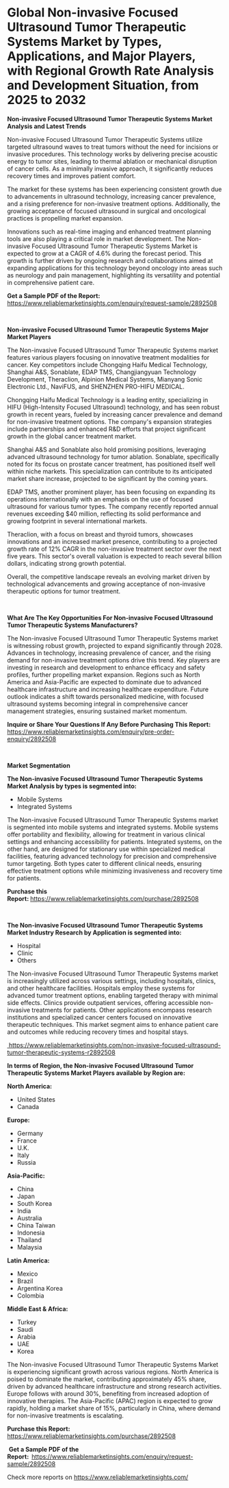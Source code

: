 <p><h1>Global Non-invasive Focused Ultrasound Tumor Therapeutic Systems Market by Types, Applications, and Major Players, with Regional Growth Rate Analysis and Development Situation, from 2025 to 2032</h1></p><p><strong>Non-invasive Focused Ultrasound Tumor Therapeutic Systems Market Analysis and Latest Trends</strong></p>
<p><p>Non-invasive Focused Ultrasound Tumor Therapeutic Systems utilize targeted ultrasound waves to treat tumors without the need for incisions or invasive procedures. This technology works by delivering precise acoustic energy to tumor sites, leading to thermal ablation or mechanical disruption of cancer cells. As a minimally invasive approach, it significantly reduces recovery times and improves patient comfort. </p><p>The market for these systems has been experiencing consistent growth due to advancements in ultrasound technology, increasing cancer prevalence, and a rising preference for non-invasive treatment options. Additionally, the growing acceptance of focused ultrasound in surgical and oncological practices is propelling market expansion. </p><p>Innovations such as real-time imaging and enhanced treatment planning tools are also playing a critical role in market development. The Non-invasive Focused Ultrasound Tumor Therapeutic Systems Market is expected to grow at a CAGR of 4.6% during the forecast period. This growth is further driven by ongoing research and collaborations aimed at expanding applications for this technology beyond oncology into areas such as neurology and pain management, highlighting its versatility and potential in comprehensive patient care.</p></p>
<p><strong>Get a Sample PDF of the Report:&nbsp;</strong> <a href="https://www.reliablemarketinsights.com/enquiry/request-sample/2892508?utm_campaign=2188&utm_medium=2&utm_source=Github&utm_content=ia&utm_term=15032025&utm_id=non-invasive-focused-ultrasound-tumor-therapeutic-systems">https://www.reliablemarketinsights.com/enquiry/request-sample/2892508</a></p>
<p>&nbsp;</p>
<p><strong>Non-invasive Focused Ultrasound Tumor Therapeutic Systems Major Market Players</strong></p>
<p><p>The Non-invasive Focused Ultrasound Tumor Therapeutic Systems market features various players focusing on innovative treatment modalities for cancer. Key competitors include Chongqing Haifu Medical Technology, Shanghai A&S, Sonablate, EDAP TMS, Changjiangyuan Technology Development, Theraclion, Alpinion Medical Systems, Mianyang Sonic Electronic Ltd., NaviFUS, and SHENZHEN PRO-HIFU MEDICAL.</p><p>Chongqing Haifu Medical Technology is a leading entity, specializing in HIFU (High-Intensity Focused Ultrasound) technology, and has seen robust growth in recent years, fueled by increasing cancer prevalence and demand for non-invasive treatment options. The company's expansion strategies include partnerships and enhanced R&D efforts that project significant growth in the global cancer treatment market.</p><p>Shanghai A&S and Sonablate also hold promising positions, leveraging advanced ultrasound technology for tumor ablation. Sonablate, specifically noted for its focus on prostate cancer treatment, has positioned itself well within niche markets. This specialization can contribute to its anticipated market share increase, projected to be significant by the coming years.</p><p>EDAP TMS, another prominent player, has been focusing on expanding its operations internationally with an emphasis on the use of focused ultrasound for various tumor types. The company recently reported annual revenues exceeding $40 million, reflecting its solid performance and growing footprint in several international markets.</p><p>Theraclion, with a focus on breast and thyroid tumors, showcases innovations and an increased market presence, contributing to a projected growth rate of 12% CAGR in the non-invasive treatment sector over the next five years. This sector's overall valuation is expected to reach several billion dollars, indicating strong growth potential.</p><p>Overall, the competitive landscape reveals an evolving market driven by technological advancements and growing acceptance of non-invasive therapeutic options for tumor treatment.</p></p>
<p>&nbsp;</p>
<p><strong>What Are The Key Opportunities For Non-invasive Focused Ultrasound Tumor Therapeutic Systems Manufacturers?</strong></p>
<p><p>The Non-invasive Focused Ultrasound Tumor Therapeutic Systems market is witnessing robust growth, projected to expand significantly through 2028. Advances in technology, increasing prevalence of cancer, and the rising demand for non-invasive treatment options drive this trend. Key players are investing in research and development to enhance efficacy and safety profiles, further propelling market expansion. Regions such as North America and Asia-Pacific are expected to dominate due to advanced healthcare infrastructure and increasing healthcare expenditure. Future outlook indicates a shift towards personalized medicine, with focused ultrasound systems becoming integral in comprehensive cancer management strategies, ensuring sustained market momentum.</p></p>
<p><strong>Inquire or Share Your Questions If Any Before Purchasing This Report:</strong> <a href="https://www.reliablemarketinsights.com/enquiry/pre-order-enquiry/2892508?utm_campaign=2188&utm_medium=2&utm_source=Github&utm_content=ia&utm_term=15032025&utm_id=non-invasive-focused-ultrasound-tumor-therapeutic-systems">https://www.reliablemarketinsights.com/enquiry/pre-order-enquiry/2892508</a></p>
<p>&nbsp;</p>
<p><strong>Market Segmentation</strong></p>
<p><strong>The Non-invasive Focused Ultrasound Tumor Therapeutic Systems Market Analysis by types is segmented into:</strong></p>
<p><ul><li> Mobile Systems</li><li>Integrated Systems </li></ul></p>
<p><p>The Non-invasive Focused Ultrasound Tumor Therapeutic Systems market is segmented into mobile systems and integrated systems. Mobile systems offer portability and flexibility, allowing for treatment in various clinical settings and enhancing accessibility for patients. Integrated systems, on the other hand, are designed for stationary use within specialized medical facilities, featuring advanced technology for precision and comprehensive tumor targeting. Both types cater to different clinical needs, ensuring effective treatment options while minimizing invasiveness and recovery time for patients.</p></p>
<p><strong>Purchase this Report:&nbsp;</strong><a href="https://www.reliablemarketinsights.com/purchase/2892508?utm_campaign=2188&utm_medium=2&utm_source=Github&utm_content=ia&utm_term=15032025&utm_id=non-invasive-focused-ultrasound-tumor-therapeutic-systems">https://www.reliablemarketinsights.com/purchase/2892508</a></p>
<p>&nbsp;</p>
<p><strong>The Non-invasive Focused Ultrasound Tumor Therapeutic Systems Market Industry Research by Application is segmented into:</strong></p>
<p><ul><li> Hospital</li><li>Clinic</li><li>Others </li></ul></p>
<p><p>The Non-invasive Focused Ultrasound Tumor Therapeutic Systems market is increasingly utilized across various settings, including hospitals, clinics, and other healthcare facilities. Hospitals employ these systems for advanced tumor treatment options, enabling targeted therapy with minimal side effects. Clinics provide outpatient services, offering accessible non-invasive treatments for patients. Other applications encompass research institutions and specialized cancer centers focused on innovative therapeutic techniques. This market segment aims to enhance patient care and outcomes while reducing recovery times and hospital stays.</p></p>
<p><a href="https://www.reliablemarketinsights.com/non-invasive-focused-ultrasound-tumor-therapeutic-systems-r2892508?utm_campaign=2188&utm_medium=2&utm_source=Github&utm_content=ia&utm_term=15032025&utm_id=non-invasive-focused-ultrasound-tumor-therapeutic-systems">&nbsp;https://www.reliablemarketinsights.com/non-invasive-focused-ultrasound-tumor-therapeutic-systems-r2892508</a></p>
<p><strong>In terms of Region, the Non-invasive Focused Ultrasound Tumor Therapeutic Systems Market Players available by Region are:</strong></p>
<p>
    <p> <strong> North America: </strong>
        <ul>
            <li>United States</li>
            <li>Canada</li>
        </ul>
        </p> 
    <p> <strong> Europe: </strong>
        <ul>
            <li>Germany</li>
            <li>France</li>
            <li>U.K.</li>
            <li>Italy</li>
            <li>Russia</li>
        </ul>
        </p> 
    <p> <strong> Asia-Pacific: </strong>
        <ul>
            <li>China</li>
            <li>Japan</li>
            <li>South Korea</li>
            <li>India</li>
            <li>Australia</li>
            <li>China Taiwan</li>
            <li>Indonesia</li>
            <li>Thailand</li>
            <li>Malaysia</li>
        </ul>
        </p> 
    <p> <strong> Latin America: </strong>
        <ul>
            <li>Mexico</li>
            <li>Brazil</li>
            <li>Argentina Korea</li>
            <li>Colombia</li>
        </ul>
        </p> 
    <p> <strong> Middle East & Africa: </strong>
        <ul>
            <li>Turkey</li>
            <li>Saudi</li>
            <li>Arabia</li>
            <li>UAE</li>
            <li>Korea</li>
        </ul>
    </p>
    </p>
<p><p>The Non-invasive Focused Ultrasound Tumor Therapeutic Systems Market is experiencing significant growth across various regions. North America is poised to dominate the market, contributing approximately 45% share, driven by advanced healthcare infrastructure and strong research activities. Europe follows with around 30%, benefiting from increased adoption of innovative therapies. The Asia-Pacific (APAC) region is expected to grow rapidly, holding a market share of 15%, particularly in China, where demand for non-invasive treatments is escalating.</p></p>
<p><strong>Purchase this Report: </strong><a href="https://www.reliablemarketinsights.com/purchase/2892508?utm_campaign=2188&utm_medium=2&utm_source=Github&utm_content=ia&utm_term=15032025&utm_id=non-invasive-focused-ultrasound-tumor-therapeutic-systems">https://www.reliablemarketinsights.com/purchase/2892508</a></p>
<p>&nbsp;<strong>Get a Sample PDF of the Report:&nbsp;&nbsp;</strong><a href="https://www.reliablemarketinsights.com/enquiry/request-sample/2892508?utm_campaign=2188&utm_medium=2&utm_source=Github&utm_content=ia&utm_term=15032025&utm_id=non-invasive-focused-ultrasound-tumor-therapeutic-systems">https://www.reliablemarketinsights.com/enquiry/request-sample/2892508</a></p>
<p><strong></strong></p>
<p>Check more reports on <a href="https://www.reliablemarketinsights.com/?utm_campaign=2188&utm_medium=2&utm_source=Github&utm_content=ia&utm_term=15032025&utm_id=non-invasive-focused-ultrasound-tumor-therapeutic-systems">https://www.reliablemarketinsights.com/</a></p>
